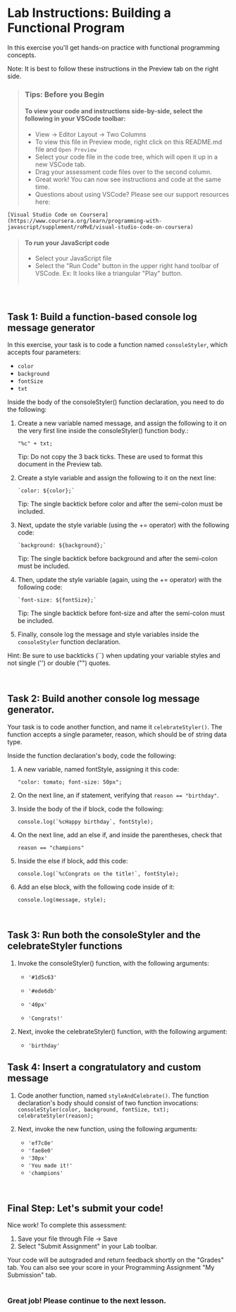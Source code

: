 # Lab Instructions: Building a Functional Program

In this exercise you'll get hands-on practice with functional programming concepts.

Note: It is best to follow these instructions in the Preview tab on the right side.

> ### **Tips: Before you Begin**
>
> #### To view your code and instructions side-by-side, select the following in your VSCode toolbar:
>
> -   View -> Editor Layout -> Two Columns
> -   To view this file in Preview mode, right click on this README.md file and `Open Preview`
> -   Select your code file in the code tree, which will open it up in a new VSCode tab.
> -   Drag your assessment code files over to the second column.
> -   Great work! You can now see instructions and code at the same time.
> -   Questions about using VSCode? Please see our support resources here:

    [Visual Studio Code on Coursera](https://www.coursera.org/learn/programming-with-javascript/supplement/roMvE/visual-studio-code-on-coursera)

> #### **To run your JavaScript code**
>
> -   Select your JavaScript file
> -   Select the "Run Code" button in the upper right hand toolbar of VSCode. Ex: It looks like a triangular "Play" button. <br><br>

<br>

## Task 1: Build a function-based console log message generator

In this exercise, your task is to code a function named `consoleStyler`, which accepts four parameters:

-   `color`
-   `background`
-   `fontSize`
-   `txt`

Inside the body of the consoleStyler() function declaration, you need to do the following:

1. Create a new variable named message, and assign the following to it on the very first line inside the consoleStyler() function body.:

    ```
    "%c" + txt;
    ```

    Tip: Do not copy the 3 back ticks. These are used to format this document in the Preview tab.

2. Create a style variable and assign the following to it on the next line:

    ```
    `color: ${color};`
    ```

    Tip: The single backtick before color and after the semi-colon must be included.

3. Next, update the style variable (using the += operator) with the following code:

    ```
    `background: ${background};`
    ```

    Tip: The single backtick before background and after the semi-colon must be included.

4. Then, update the style variable (again, using the += operator) with the following code:

    ```
    `font-size: ${fontSize};`
    ```

    Tip: The single backtick before font-size and after the semi-colon must be included.

5. Finally, console log the message and style variables inside the `consoleStyler` function declaration.

Hint: Be sure to use backticks (``) when updating your variable styles and not single ('') or double ("") quotes.

<br>

## Task 2: Build another console log message generator.

Your task is to code another function, and name it `celebrateStyler()`. The function accepts a single parameter, reason, which should be of string data type.

Inside the function declaration's body, code the following:

1. A new variable, named fontStyle, assigning it this code:

    ```
    "color: tomato; font-size: 50px";
    ```

2. On the next line, an if statement, verifying that `reason == "birthday"`.

3. Inside the body of the if block, code the following:

    ```
    console.log(`%cHappy birthday`, fontStyle);
    ```

4. On the next line, add an else if, and inside the parentheses, check that

    ```
    reason == "champions"
    ```

5. Inside the else if block, add this code:

    ```
    console.log(`%cCongrats on the title!`, fontStyle);
    ```

6. Add an else block, with the following code inside of it:
    ```
    console.log(message, style);
    ```

<br>

## Task 3: Run both the consoleStyler and the celebrateStyler functions

1. Invoke the consoleStyler() function, with the following arguments:

    - `'#1d5c63'`

    - `'#ede6db'`

    - `'40px'`

    - `'Congrats!'`

2. Next, invoke the celebrateStyler() function, with the following argument:

    - `'birthday'`

## Task 4: Insert a congratulatory and custom message

1. Code another function, named `styleAndCelebrate()`.
   The function declaration's body should consist of two function invocations:
   `    consoleStyler(color, background, fontSize, txt);
    celebrateStyler(reason);
   `

2. Next, invoke the new function, using the following arguments:

    - `'ef7c8e'`
    - `'fae8e0'`
    - `'30px'`
    - `'You made it!'`
    - `'champions'`

<br>

## Final Step: Let's submit your code!

Nice work! To complete this assessment:

1. Save your file through File -> Save
2. Select "Submit Assignment" in your Lab toolbar.

Your code will be autograded and return feedback shortly on the "Grades" tab.
You can also see your score in your Programming Assignment "My Submission" tab.
<br> <br>

### Great job! Please continue to the next lesson.
